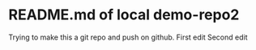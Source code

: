 # README.md of local demo-repo2

Trying to make this a git repo and push on github.
First edit
Second edit
